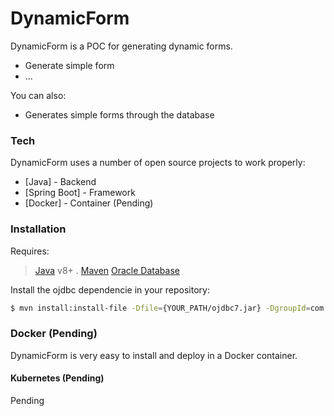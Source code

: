 # DynamicForm

DynamicForm is a POC for generating dynamic forms.

  - Generate simple form 
  - ...

You can also:
  - Generates simple forms through the database
  
### Tech
DynamicForm uses a number of open source projects to work properly:

* [Java] - Backend
* [Spring Boot] - Framework
* [Docker] - Container (Pending)

### Installation

Requires:
> [Java](http://www.oracle.com/technetwork/java/javase/downloads/jdk8-downloads-2133151.html) v8+ .
> [Maven](https://maven.apache.org/download.cgi) 
> [Oracle Database](http://www.oracle.com/technetwork/database/database-technologies/express-edition/downloads/index.html)

Install the ojdbc dependencie in your repository:

```sh
$ mvn install:install-file -Dfile={YOUR_PATH/ojdbc7.jar} -DgroupId=com.oracle -DartifactId=ojdbc7 -Dversion=12.1.0.1 -Dpackaging=jar
```

### Docker (Pending)
DynamicForm is very easy to install and deploy in a Docker container.

#### Kubernetes (Pending)

Pending

